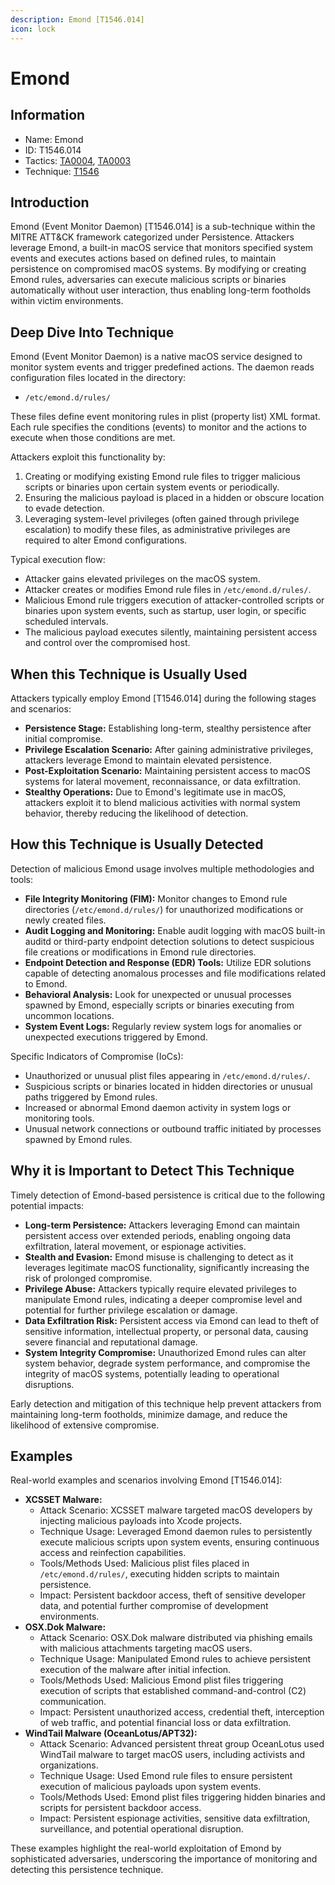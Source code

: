```yaml
---
description: Emond [T1546.014]
icon: lock
---
```


# Emond

## Information

* Name: Emond
* ID: T1546.014
* Tactics: [TA0004](../), [TA0003](../../ta0003/)
* Technique: [T1546](./)

## Introduction

Emond (Event Monitor Daemon) \[T1546.014] is a sub-technique within the MITRE ATT\&CK framework categorized under Persistence. Attackers leverage Emond, a built-in macOS service that monitors specified system events and executes actions based on defined rules, to maintain persistence on compromised macOS systems. By modifying or creating Emond rules, adversaries can execute malicious scripts or binaries automatically without user interaction, thus enabling long-term footholds within victim environments.

## Deep Dive Into Technique

Emond (Event Monitor Daemon) is a native macOS service designed to monitor system events and trigger predefined actions. The daemon reads configuration files located in the directory:

* `/etc/emond.d/rules/`

These files define event monitoring rules in plist (property list) XML format. Each rule specifies the conditions (events) to monitor and the actions to execute when those conditions are met.

Attackers exploit this functionality by:

1. Creating or modifying existing Emond rule files to trigger malicious scripts or binaries upon certain system events or periodically.
2. Ensuring the malicious payload is placed in a hidden or obscure location to evade detection.
3. Leveraging system-level privileges (often gained through privilege escalation) to modify these files, as administrative privileges are required to alter Emond configurations.

Typical execution flow:

* Attacker gains elevated privileges on the macOS system.
* Attacker creates or modifies Emond rule files in `/etc/emond.d/rules/`.
* Malicious Emond rule triggers execution of attacker-controlled scripts or binaries upon system events, such as startup, user login, or specific scheduled intervals.
* The malicious payload executes silently, maintaining persistent access and control over the compromised host.

## When this Technique is Usually Used

Attackers typically employ Emond \[T1546.014] during the following stages and scenarios:

* **Persistence Stage:** Establishing long-term, stealthy persistence after initial compromise.
* **Privilege Escalation Scenario:** After gaining administrative privileges, attackers leverage Emond to maintain elevated persistence.
* **Post-Exploitation Scenario:** Maintaining persistent access to macOS systems for lateral movement, reconnaissance, or data exfiltration.
* **Stealthy Operations:** Due to Emond's legitimate use in macOS, attackers exploit it to blend malicious activities with normal system behavior, thereby reducing the likelihood of detection.

## How this Technique is Usually Detected

Detection of malicious Emond usage involves multiple methodologies and tools:

* **File Integrity Monitoring (FIM):** Monitor changes to Emond rule directories (`/etc/emond.d/rules/`) for unauthorized modifications or newly created files.
* **Audit Logging and Monitoring:** Enable audit logging with macOS built-in auditd or third-party endpoint detection solutions to detect suspicious file creations or modifications in Emond rule directories.
* **Endpoint Detection and Response (EDR) Tools:** Utilize EDR solutions capable of detecting anomalous processes and file modifications related to Emond.
* **Behavioral Analysis:** Look for unexpected or unusual processes spawned by Emond, especially scripts or binaries executing from uncommon locations.
* **System Event Logs:** Regularly review system logs for anomalies or unexpected executions triggered by Emond.

Specific Indicators of Compromise (IoCs):

* Unauthorized or unusual plist files appearing in `/etc/emond.d/rules/`.
* Suspicious scripts or binaries located in hidden directories or unusual paths triggered by Emond rules.
* Increased or abnormal Emond daemon activity in system logs or monitoring tools.
* Unusual network connections or outbound traffic initiated by processes spawned by Emond rules.

## Why it is Important to Detect This Technique

Timely detection of Emond-based persistence is critical due to the following potential impacts:

* **Long-term Persistence:** Attackers leveraging Emond can maintain persistent access over extended periods, enabling ongoing data exfiltration, lateral movement, or espionage activities.
* **Stealth and Evasion:** Emond misuse is challenging to detect as it leverages legitimate macOS functionality, significantly increasing the risk of prolonged compromise.
* **Privilege Abuse:** Attackers typically require elevated privileges to manipulate Emond rules, indicating a deeper compromise level and potential for further privilege escalation or damage.
* **Data Exfiltration Risk:** Persistent access via Emond can lead to theft of sensitive information, intellectual property, or personal data, causing severe financial and reputational damage.
* **System Integrity Compromise:** Unauthorized Emond rules can alter system behavior, degrade system performance, and compromise the integrity of macOS systems, potentially leading to operational disruptions.

Early detection and mitigation of this technique help prevent attackers from maintaining long-term footholds, minimize damage, and reduce the likelihood of extensive compromise.

## Examples

Real-world examples and scenarios involving Emond \[T1546.014]:

* **XCSSET Malware:**
  * Attack Scenario: XCSSET malware targeted macOS developers by injecting malicious payloads into Xcode projects.
  * Technique Usage: Leveraged Emond daemon rules to persistently execute malicious scripts upon system events, ensuring continuous access and reinfection capabilities.
  * Tools/Methods Used: Malicious plist files placed in `/etc/emond.d/rules/`, executing hidden scripts to maintain persistence.
  * Impact: Persistent backdoor access, theft of sensitive developer data, and potential further compromise of development environments.
* **OSX.Dok Malware:**
  * Attack Scenario: OSX.Dok malware distributed via phishing emails with malicious attachments targeting macOS users.
  * Technique Usage: Manipulated Emond rules to achieve persistent execution of the malware after initial infection.
  * Tools/Methods Used: Malicious Emond plist files triggering execution of scripts that established command-and-control (C2) communication.
  * Impact: Persistent unauthorized access, credential theft, interception of web traffic, and potential financial loss or data exfiltration.
* **WindTail Malware (OceanLotus/APT32):**
  * Attack Scenario: Advanced persistent threat group OceanLotus used WindTail malware to target macOS users, including activists and organizations.
  * Technique Usage: Used Emond rule files to ensure persistent execution of malicious payloads upon system events.
  * Tools/Methods Used: Emond plist files triggering hidden binaries and scripts for persistent backdoor access.
  * Impact: Persistent espionage activities, sensitive data exfiltration, surveillance, and potential operational disruption.

These examples highlight the real-world exploitation of Emond by sophisticated adversaries, underscoring the importance of monitoring and detecting this persistence technique.
